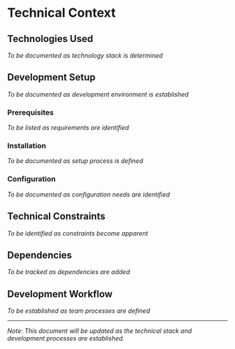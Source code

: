 # Technical Context

## Technologies Used
*To be documented as technology stack is determined*

## Development Setup
*To be documented as development environment is established*

### Prerequisites
*To be listed as requirements are identified*

### Installation
*To be documented as setup process is defined*

### Configuration
*To be documented as configuration needs are identified*

## Technical Constraints
*To be identified as constraints become apparent*

## Dependencies
*To be tracked as dependencies are added*

## Development Workflow
*To be established as team processes are defined*

---
*Note: This document will be updated as the technical stack and development processes are established.* 